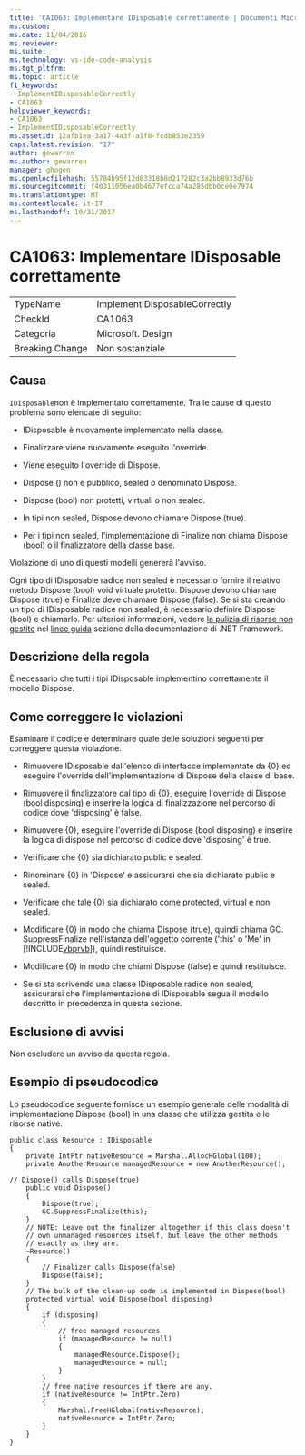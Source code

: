 ```yaml
---
title: 'CA1063: Implementare IDisposable correttamente | Documenti Microsoft'
ms.custom: 
ms.date: 11/04/2016
ms.reviewer: 
ms.suite: 
ms.technology: vs-ide-code-analysis
ms.tgt_pltfrm: 
ms.topic: article
f1_keywords:
- ImplementIDisposableCorrectly
- CA1063
helpviewer_keywords:
- CA1063
- ImplementIDisposableCorrectly
ms.assetid: 12afb1ea-3a17-4a3f-a1f0-fcdb853e2359
caps.latest.revision: "17"
author: gewarren
ms.author: gewarren
manager: ghogen
ms.openlocfilehash: 55784b95f12d83318b8d217282c3a2bb8933d76b
ms.sourcegitcommit: f40311056ea0b4677efcca74a285dbb0ce0e7974
ms.translationtype: MT
ms.contentlocale: it-IT
ms.lasthandoff: 10/31/2017
---
```

# <a name="ca1063-implement-idisposable-correctly"></a>CA1063: Implementare IDisposable correttamente
|||  
|-|-|  
|TypeName|ImplementIDisposableCorrectly|  
|CheckId|CA1063|  
|Categoria|Microsoft. Design|  
|Breaking Change|Non sostanziale|  
  
## <a name="cause"></a>Causa  
 `IDisposable`non è implementato correttamente. Tra le cause di questo problema sono elencate di seguito:  
  
-   IDisposable è nuovamente implementato nella classe.  
  
-   Finalizzare viene nuovamente eseguito l'override.  
  
-   Viene eseguito l'override di Dispose.  
  
-   Dispose () non è pubblico, sealed o denominato Dispose.  
  
-   Dispose (bool) non protetti, virtuali o non sealed.  
  
-   In tipi non sealed, Dispose devono chiamare Dispose (true).  
  
-   Per i tipi non sealed, l'implementazione di Finalize non chiama Dispose (bool) o il finalizzatore della classe base.  
  
 Violazione di uno di questi modelli genererà l'avviso.  
  
 Ogni tipo di IDisposable radice non sealed è necessario fornire il relativo metodo Dispose (bool) void virtuale protetto. Dispose devono chiamare Dispose (true) e Finalize deve chiamare Dispose (false). Se si sta creando un tipo di IDisposable radice non sealed, è necessario definire Dispose (bool) e chiamarlo. Per ulteriori informazioni, vedere [la pulizia di risorse non gestite](/dotnet/standard/garbage-collection/unmanaged) nel [linee guida](/dotnet/standard/design-guidelines/index) sezione della documentazione di .NET Framework.  
  
## <a name="rule-description"></a>Descrizione della regola  
 È necessario che tutti i tipi IDisposable implementino correttamente il modello Dispose.  
  
## <a name="how-to-fix-violations"></a>Come correggere le violazioni  
 Esaminare il codice e determinare quale delle soluzioni seguenti per correggere questa violazione.  
  
-   Rimuovere IDisposable dall'elenco di interfacce implementate da {0} ed eseguire l'override dell'implementazione di Dispose della classe di base.  
  
-   Rimuovere il finalizzatore dal tipo di {0}, eseguire l'override di Dispose (bool disposing) e inserire la logica di finalizzazione nel percorso di codice dove 'disposing' è false.  
  
-   Rimuovere {0}, eseguire l'override di Dispose (bool disposing) e inserire la logica di dispose nel percorso di codice dove 'disposing' è true.  
  
-   Verificare che {0} sia dichiarato public e sealed.  
  
-   Rinominare {0} in 'Dispose' e assicurarsi che sia dichiarato public e sealed.  
  
-   Verificare che tale {0} sia dichiarato come protected, virtual e non sealed.  
  
-   Modificare {0} in modo che chiama Dispose (true), quindi chiama GC. SuppressFinalize nell'istanza dell'oggetto corrente ('this' o 'Me' in [!INCLUDE[vbprvb](../code-quality/includes/vbprvb_md.md)]), quindi restituisce.  
  
-   Modificare {0} in modo che chiami Dispose (false) e quindi restituisce.  
  
-   Se si sta scrivendo una classe IDisposable radice non sealed, assicurarsi che l'implementazione di IDisposable segua il modello descritto in precedenza in questa sezione.  
  
## <a name="when-to-suppress-warnings"></a>Esclusione di avvisi  
 Non escludere un avviso da questa regola.  
  
## <a name="pseudo-code-example"></a>Esempio di pseudocodice  
 Lo pseudocodice seguente fornisce un esempio generale delle modalità di implementazione Dispose (bool) in una classe che utilizza gestita e le risorse native.  
  
```  
public class Resource : IDisposable   
{  
    private IntPtr nativeResource = Marshal.AllocHGlobal(100);  
    private AnotherResource managedResource = new AnotherResource();  
  
// Dispose() calls Dispose(true)  
    public void Dispose()  
    {  
        Dispose(true);  
        GC.SuppressFinalize(this);  
    }  
    // NOTE: Leave out the finalizer altogether if this class doesn't   
    // own unmanaged resources itself, but leave the other methods  
    // exactly as they are.   
    ~Resource()   
    {  
        // Finalizer calls Dispose(false)  
        Dispose(false);  
    }  
    // The bulk of the clean-up code is implemented in Dispose(bool)  
    protected virtual void Dispose(bool disposing)  
    {  
        if (disposing)   
        {  
            // free managed resources  
            if (managedResource != null)  
            {  
                managedResource.Dispose();  
                managedResource = null;  
            }  
        }  
        // free native resources if there are any.  
        if (nativeResource != IntPtr.Zero)   
        {  
            Marshal.FreeHGlobal(nativeResource);  
            nativeResource = IntPtr.Zero;  
        }  
    }  
}  
```